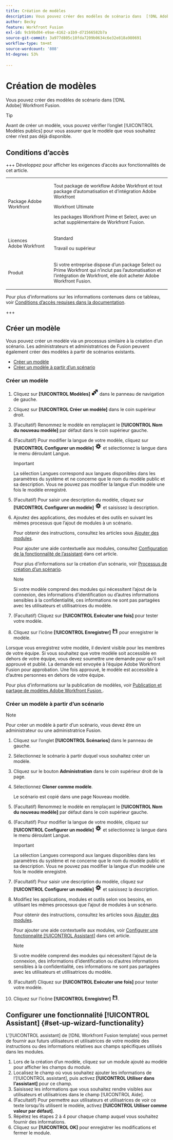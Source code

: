 ```yaml
---
title: Création de modèles
description: Vous pouvez créer des modèles de scénario dans  [!DNL Adobe]  Workfront Fusion.
author: Becky
feature: Workfront Fusion
exl-id: 9cb9bd04-e9ae-4162-a1b9-d71566582b7a
source-git-commit: 3a977d805c10fda7209b0634c6e32e818a980691
workflow-type: tm+mt
source-wordcount: '808'
ht-degree: 53%

---
```


# Création de modèles

Vous pouvez créer des modèles de scénario dans [!DNL Adobe] Workfront Fusion.

>[!TIP]
>
>Avant de créer un modèle, vous pouvez vérifier l’onglet [!UICONTROL Modèles publics] pour vous assurer que le modèle que vous souhaitez créer n’est pas déjà disponible.

## Conditions d’accès

+++ Développez pour afficher les exigences d’accès aux fonctionnalités de cet article.

<table style="table-layout:auto">
 <col> 
 <col> 
 <tbody> 
  <tr> 
   <td role="rowheader">Package Adobe Workfront</td> 
   <td> <p>Tout package de workflow Adobe Workfront et tout package d’automatisation et d’intégration Adobe Workfront</p><p>Workfront Ultimate</p><p>les packages Workfront Prime et Select, avec un achat supplémentaire de Workfront Fusion.</p> </td> 
  </tr> 
  <tr data-mc-conditions=""> 
   <td role="rowheader">Licences Adobe Workfront</td> 
   <td> <p>Standard</p><p>Travail ou supérieur</p> </td> 
  </tr> 
  <tr> 
   <td role="rowheader">Produit</td> 
   <td>
   <p>Si votre entreprise dispose d’un package Select ou Prime Workfront qui n’inclut pas l’automatisation et l’intégration de Workfront, elle doit acheter Adobe Workfront Fusion.</li></ul>
   </td> 
  </tr>
 </tbody> 
</table>

Pour plus d’informations sur les informations contenues dans ce tableau, voir [Conditions d’accès requises dans la documentation](/help/workfront-fusion/references/licenses-and-roles/access-level-requirements-in-documentation.md).

+++

## Créer un modèle

Vous pouvez créer un modèle via un processus similaire à la création d’un scénario. Les administrateurs et administratrices de Fusion peuvent également créer des modèles à partir de scénarios existants.

* [Créer un modèle](#build-a-template)
* [Créer un modèle à partir d’un scénario](#create-a-template-from-a-scenario)

### Créer un modèle

1. Cliquez sur **[!UICONTROL Modèles]** ![icône Modèles](assets/templates-icon.png) dans le panneau de navigation de gauche.
1. Cliquez sur **[!UICONTROL Créer un modèle]** dans le coin supérieur droit.
1. (Facultatif) Renommez le modèle en remplaçant le **[!UICONTROL Nom du nouveau modèle]** par défaut dans le coin supérieur gauche.
1. (Facultatif) Pour modifier la langue de votre modèle, cliquez sur **[!UICONTROL Configurer un modèle]** ![icône des paramètres de scénario](assets/scenario-settings-icon.png) et sélectionnez la langue dans le menu déroulant Langue.

   >[!IMPORTANT]
   >
   >La sélection Langues correspond aux langues disponibles dans les paramètres du système et ne concerne que le nom du modèle public et sa description. Vous ne pouvez pas modifier la langue d’un modèle une fois le modèle enregistré.

1. (Facultatif) Pour saisir une description du modèle, cliquez sur **[!UICONTROL Configurer un modèle]** ![Icône Paramètres de scénario](assets/scenario-settings-icon.png) et saisissez la description.
1. Ajoutez des applications, des modules et des outils en suivant les mêmes processus que l’ajout de modules à un scénario.

   Pour obtenir des instructions, consultez les articles sous [Ajouter des modules](/help/workfront-fusion/create-scenarios/add-modules/add-modules-toc.md).

   Pour ajouter une aide contextuelle aux modules, consultez [Configuration de la fonctionnalité de l’assistant](#set-up-wizard-functionality) dans cet article.

   Pour plus d’informations sur la création d’un scénario, voir [Processus de création d’un scénario](/help/workfront-fusion/create-scenarios/plan-a-scenario/create-a-scenario-workflow.md).

   >[!NOTE]
   >
   >Si votre modèle comprend des modules qui nécessitent l’ajout de la connexion, des informations d’identification ou d’autres informations sensibles à la confidentialité, ces informations ne sont pas partagées avec les utilisateurs et utillisatrices du modèle.

1. (Facultatif) Cliquez sur **[!UICONTROL Exécuter une fois]** pour tester votre modèle.
1. Cliquez sur l’icône **[!UICONTROL Enregistrer]** ![Icône Enregistrer](assets/save-icon.png) pour enregistrer le modèle.

Lorsque vous enregistrez votre modèle, il devient visible pour les membres de votre équipe. Si vous souhaitez que votre modèle soit accessible en dehors de votre équipe, vous devez soumettre une demande pour qu’il soit approuvé et publié. La demande est envoyée à l’équipe Adobe Workfront Fusion pour approbation. Une fois approuvé, le modèle est accessible à d’autres personnes en dehors de votre équipe.

Pour plus d’informations sur la publication de modèles, voir [&#x200B; Publication et partage de modèles Adobe Workfront Fusion &#x200B;](/help/workfront-fusion/create-and-manage-templates/publish-and-share-fusion-templates.md).

### Créer un modèle à partir d’un scénario

>[!NOTE]
>
>Pour créer un modèle à partir d’un scénario, vous devez être un administrateur ou une administratrice Fusion.

1. Cliquez sur l’onglet **[!UICONTROL Scénarios]** dans le panneau de gauche.
1. Sélectionnez le scénario à partir duquel vous souhaitez créer un modèle.
1. Cliquez sur le bouton **Administration** dans le coin supérieur droit de la page.
1. Sélectionnez **Cloner comme modèle**.

   Le scénario est copié dans une page Nouveau modèle.
1. (Facultatif) Renommez le modèle en remplaçant le **[!UICONTROL Nom du nouveau modèle]** par défaut dans le coin supérieur gauche.
1. (Facultatif) Pour modifier la langue de votre modèle, cliquez sur **[!UICONTROL Configurer un modèle]** ![icône des paramètres de scénario](assets/scenario-settings-icon.png) et sélectionnez la langue dans le menu déroulant Langue.

   >[!IMPORTANT]
   >
   >La sélection Langues correspond aux langues disponibles dans les paramètres du système et ne concerne que le nom du modèle public et sa description. Vous ne pouvez pas modifier la langue d’un modèle une fois le modèle enregistré.

1. (Facultatif) Pour saisir une description du modèle, cliquez sur **[!UICONTROL Configurer un modèle]** ![Icône Paramètres de scénario](assets/scenario-settings-icon.png) et saisissez la description.
1. Modifiez les applications, modules et outils selon vos besoins, en utilisant les mêmes processus que l’ajout de modules à un scénario.

   Pour obtenir des instructions, consultez les articles sous [Ajouter des modules](/help/workfront-fusion/create-scenarios/add-modules/add-modules-toc.md).

   Pour ajouter une aide contextuelle aux modules, voir [Configurer une fonctionnalité [!UICONTROL Assistant]](#set-up-wizard-functionality) dans cet article.

   >[!NOTE]
   >
   >Si votre modèle comprend des modules qui nécessitent l’ajout de la connexion, des informations d’identification ou d’autres informations sensibles à la confidentialité, ces informations ne sont pas partagées avec les utilisateurs et utillisatrices du modèle.

1. (Facultatif) Cliquez sur **[!UICONTROL Exécuter une fois]** pour tester votre modèle.
1. Cliquez sur l’icône **[!UICONTROL Enregistrer]** ![Enregistrer](assets/save-icon.png).

## Configurer une fonctionnalité [!UICONTROL Assistant] {#set-up-wizard-functionality}

L’[!UICONTROL assistant] de [!DNL Workfront Fusion template] vous permet de fournir aux futurs utilisateurs et utilisatrices de votre modèle des instructions ou des informations relatives aux champs spécifiques utilisés dans les modules.

1. Lors de la création d’un modèle, cliquez sur un module ajouté au modèle pour afficher les champs du module.
1. Localisez le champ où vous souhaitez ajouter les informations de l’[!UICONTROL assistant], puis activez **[!UICONTROL Utiliser dans l’assistant]** pour ce champ.
1. Saisissez les informations que vous souhaitez rendre visibles aux utilisateurs et utilisatrices dans le champ [!UICONTROL Aide].
1. (Facultatif) Pour permettre aux utilisateurs et utilisatrices de voir ce texte lorsqu’ils utilisent le modèle, activez **[!UICONTROL Utiliser comme valeur par défaut]**.
1. Répétez les étapes 2 à 4 pour chaque champ auquel vous souhaitez fournir des informations.
1. Cliquez sur **[!UICONTROL OK]** pour enregistrer les modifications et fermer le module.
